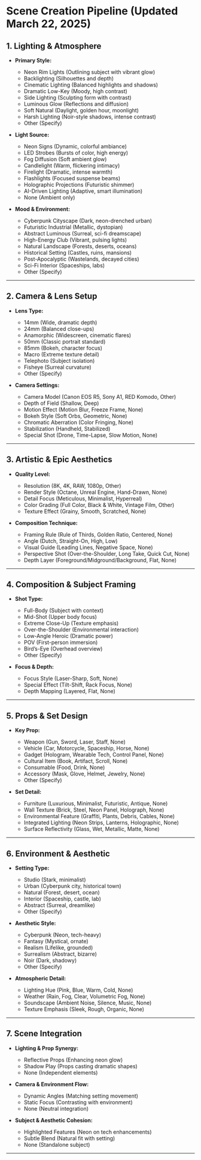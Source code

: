 # Scene Creation Pipeline (Updated March 22, 2025)

## 1. Lighting & Atmosphere
- **Primary Style:**  
  - Neon Rim Lights (Outlining subject with vibrant glow)  
  - Backlighting (Silhouettes and depth)  
  - Cinematic Lighting (Balanced highlights and shadows)  
  - Dramatic Low-Key (Moody, high contrast)  
  - Side Lighting (Sculpting form with contrast)  
  - Luminous Glow (Reflections and diffusion)  
  - Soft Natural (Daylight, golden hour, moonlight)  
  - Harsh Lighting (Noir-style shadows, intense contrast)  
  - Other (Specify)

- **Light Source:**  
  - Neon Signs (Dynamic, colorful ambiance)  
  - LED Strobes (Bursts of color, high energy)  
  - Fog Diffusion (Soft ambient glow)  
  - Candlelight (Warm, flickering intimacy)  
  - Firelight (Dramatic, intense warmth)  
  - Flashlights (Focused suspense beams)  
  - Holographic Projections (Futuristic shimmer)  
  - AI-Driven Lighting (Adaptive, smart illumination)  
  - None (Ambient only)

- **Mood & Environment:**  
  - Cyberpunk Cityscape (Dark, neon-drenched urban)  
  - Futuristic Industrial (Metallic, dystopian)  
  - Abstract Luminous (Surreal, sci-fi dreamscape)  
  - High-Energy Club (Vibrant, pulsing lights)  
  - Natural Landscape (Forests, deserts, oceans)  
  - Historical Setting (Castles, ruins, mansions)  
  - Post-Apocalyptic (Wastelands, decayed cities)  
  - Sci-Fi Interior (Spaceships, labs)  
  - Other (Specify)

---

## 2. Camera & Lens Setup
- **Lens Type:**  
  - 14mm (Wide, dramatic depth)  
  - 24mm (Balanced close-ups)  
  - Anamorphic (Widescreen, cinematic flares)  
  - 50mm (Classic portrait standard)  
  - 85mm (Bokeh, character focus)  
  - Macro (Extreme texture detail)  
  - Telephoto (Subject isolation)  
  - Fisheye (Surreal curvature)  
  - Other (Specify)

- **Camera Settings:**  
  - Camera Model (Canon EOS R5, Sony A1, RED Komodo, Other)  
  - Depth of Field (Shallow, Deep)  
  - Motion Effect (Motion Blur, Freeze Frame, None)  
  - Bokeh Style (Soft Orbs, Geometric, None)  
  - Chromatic Aberration (Color Fringing, None)  
  - Stabilization (Handheld, Stabilized)  
  - Special Shot (Drone, Time-Lapse, Slow Motion, None)

---

## 3. Artistic & Epic Aesthetics
- **Quality Level:**  
  - Resolution (8K, 4K, RAW, 1080p, Other)  
  - Render Style (Octane, Unreal Engine, Hand-Drawn, None)  
  - Detail Focus (Meticulous, Minimalist, Hyperreal)  
  - Color Grading (Full Color, Black & White, Vintage Film, Other)  
  - Texture Effect (Grainy, Smooth, Scratched, None)

- **Composition Technique:**  
  - Framing Rule (Rule of Thirds, Golden Ratio, Centered, None)  
  - Angle (Dutch, Straight-On, High, Low)  
  - Visual Guide (Leading Lines, Negative Space, None)  
  - Perspective Shot (Over-the-Shoulder, Long Take, Quick Cut, None)  
  - Depth Layer (Foreground/Midground/Background, Flat, None)

---

## 4. Composition & Subject Framing
- **Shot Type:**  
  - Full-Body (Subject with context)  
  - Mid-Shot (Upper body focus)  
  - Extreme Close-Up (Texture emphasis)  
  - Over-the-Shoulder (Environmental interaction)  
  - Low-Angle Heroic (Dramatic power)  
  - POV (First-person immersion)  
  - Bird’s-Eye (Overhead overview)  
  - Other (Specify)

- **Focus & Depth:**  
  - Focus Style (Laser-Sharp, Soft, None)  
  - Special Effect (Tilt-Shift, Rack Focus, None)  
  - Depth Mapping (Layered, Flat, None)

---

## 5. Props & Set Design
- **Key Prop:**  
  - Weapon (Gun, Sword, Laser, Staff, None)  
  - Vehicle (Car, Motorcycle, Spaceship, Horse, None)  
  - Gadget (Hologram, Wearable Tech, Control Panel, None)  
  - Cultural Item (Book, Artifact, Scroll, None)  
  - Consumable (Food, Drink, None)  
  - Accessory (Mask, Glove, Helmet, Jewelry, None)  
  - Other (Specify)

- **Set Detail:**  
  - Furniture (Luxurious, Minimalist, Futuristic, Antique, None)  
  - Wall Texture (Brick, Steel, Neon Panel, Holograph, None)  
  - Environmental Feature (Graffiti, Plants, Debris, Cables, None)  
  - Integrated Lighting (Neon Strips, Lanterns, Holographic, None)  
  - Surface Reflectivity (Glass, Wet, Metallic, Matte, None)

---

## 6. Environment & Aesthetic
- **Setting Type:**  
  - Studio (Stark, minimalist)  
  - Urban (Cyberpunk city, historical town)  
  - Natural (Forest, desert, ocean)  
  - Interior (Spaceship, castle, lab)  
  - Abstract (Surreal, dreamlike)  
  - Other (Specify)

- **Aesthetic Style:**  
  - Cyberpunk (Neon, tech-heavy)  
  - Fantasy (Mystical, ornate)  
  - Realism (Lifelike, grounded)  
  - Surrealism (Abstract, bizarre)  
  - Noir (Dark, shadowy)  
  - Other (Specify)

- **Atmospheric Detail:**  
  - Lighting Hue (Pink, Blue, Warm, Cold, None)  
  - Weather (Rain, Fog, Clear, Volumetric Fog, None)  
  - Soundscape (Ambient Noise, Silence, Music, None)  
  - Texture Emphasis (Sleek, Rough, Organic, None)

---

## 7. Scene Integration
- **Lighting & Prop Synergy:**  
  - Reflective Props (Enhancing neon glow)  
  - Shadow Play (Props casting dramatic shapes)  
  - None (Independent elements)

- **Camera & Environment Flow:**  
  - Dynamic Angles (Matching setting movement)  
  - Static Focus (Contrasting with environment)  
  - None (Neutral integration)

- **Subject & Aesthetic Cohesion:**  
  - Highlighted Features (Neon on tech enhancements)  
  - Subtle Blend (Natural fit with setting)  
  - None (Standalone subject)

---
